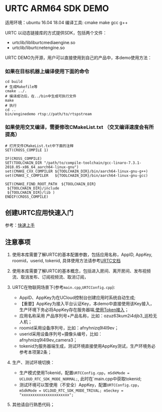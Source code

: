 # URTC ARM64 SDK DEMO

适用环境：ubuntu 16.04 18.04
编译工具: cmake make gcc g++

URTC 以动态链接库的方式提供SDK，包括两个文件：
- urtclib/libliburtcmediaengine.so
- urtclib/liburtcnetengine.so

URTC DEMO为开源，用户可以直接使用到自己的产品中，本demo使用方法：

### 如果在目标机器上编译使用下面的命令
```
cd build
# 生成Makefile等
cmake ../.
# 编译成功后，在../bin中生成可执行文件
make
# 执行
cd ..
bin/enginedemo rtsp://path/to/rtspstream
```

### 如果使用交叉编译，需要修改CMakeList.txt （交叉编译速度会有所提高）
```
# 打开文件CMakeList.txt中下面的注释
SET(CROSS_COMPILE 1)

IF(CROSS_COMPILE)
SET(TOOLCHAIN_DIR "/path/to/compile-toolchain/gcc-linaro-7.3.1-2018.05-x86_64_aarch64-linux-gnu")
set(CMAKE_CXX_COMPILER ${TOOLCHAIN_DIR}/bin/aarch64-linux-gnu-g++)
set(CMAKE_C_COMPILER   ${TOOLCHAIN_DIR}/bin/aarch64-linux-gnu-gcc)

SET(CMAKE_FIND_ROOT_PATH  ${TOOLCHAIN_DIR}
 ${TOOLCHAIN_DIR}/include
 ${TOOLCHAIN_DIR}/lib )
ENDIF(CROSS_COMPILE)
```

## 创建URTC应用快速入门
参考：[快速上手](https://docs.ucloud.cn/video/urtc/quick)


## **注意事项**
1. 使用本库需要了解URTC的基本配置参数，包括应用名称，AppID, AppKey, roomid，userid, tokenid, 具体使用方法请参考[URTC文档](https://docs.ucloud.cn/video/urtc)
2. 使用本库需要了解URTC的基本概念，包括进入房间、离开房间、发布视频流、取消发布、订阅视频流、取消订阅，
3. URTC在物联网场景下(参考`main.cpp`,`URTCConfig.cpp`):
   - AppID、AppKey为在UCloud控制台创建应用时系统自动生成;
   - 【重要】AppKey为接入平台认证Key，本demo中直接使用该Key接入，生产环境下务必将AppKey存在服务器端,[使用Token接入](https://docs.ucloud.cn/video/urtc/sdk/token)；
   - 应用名称采用 产品序列号+产品名称，比如：ozuz63kum2i4djb3_巡检无人机；
   - roomid采用设备序列号，比如：afnyhnizq9l4l9ev；
   - userid采用设备序列号+摄像头编号，比如：afnyhnizq9l4l9ev_camera3；
   - tokenid为服务器端生成，测试环境直接使用AppKey测试，生产环境务必参考本项第2条；

4. 生产、测试环境切换：
   - 生产模式使用Tokenid，配置`URTCConfig.cpp`，`mSdkMode = UCLOUD_RTC_SDK_MODE_NORMAL;`, 此时在`main.cpp中获取tokenid;
   - 测试环境可以暂使用（不安全）AppKey，配置`URTCConfig.cpp`，`mSdkMode = UCLOUD_RTC_SDK_MODE_TRIVAL; mSeckey = "xxxxxxxxxxxxxxxxxxxxxx";`
5. 其他请自行熟悉代码；
